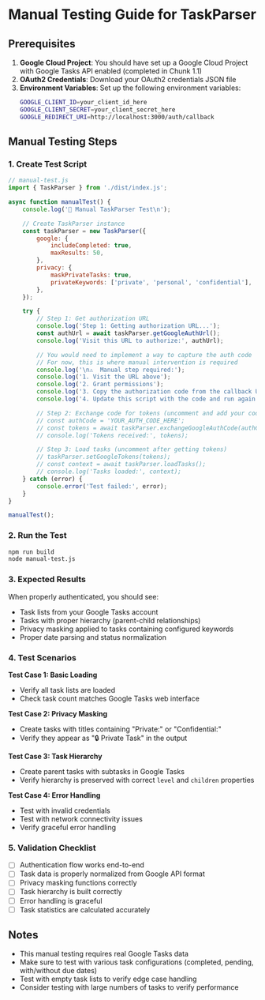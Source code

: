 # Manual Testing Guide for TaskParser

## Prerequisites

1. **Google Cloud Project**: You should have set up a Google Cloud Project with Google Tasks API enabled (completed in Chunk 1.1)
2. **OAuth2 Credentials**: Download your OAuth2 credentials JSON file
3. **Environment Variables**: Set up the following environment variables:
   ```bash
   GOOGLE_CLIENT_ID=your_client_id_here
   GOOGLE_CLIENT_SECRET=your_client_secret_here
   GOOGLE_REDIRECT_URI=http://localhost:3000/auth/callback
   ```

## Manual Testing Steps

### 1. Create Test Script

```javascript
// manual-test.js
import { TaskParser } from './dist/index.js';

async function manualTest() {
	console.log('🧪 Manual TaskParser Test\n');

	// Create TaskParser instance
	const taskParser = new TaskParser({
		google: {
			includeCompleted: true,
			maxResults: 50,
		},
		privacy: {
			maskPrivateTasks: true,
			privateKeywords: ['private', 'personal', 'confidential'],
		},
	});

	try {
		// Step 1: Get authorization URL
		console.log('Step 1: Getting authorization URL...');
		const authUrl = await taskParser.getGoogleAuthUrl();
		console.log('Visit this URL to authorize:', authUrl);

		// You would need to implement a way to capture the auth code
		// For now, this is where manual intervention is required
		console.log('\n⚠️  Manual step required:');
		console.log('1. Visit the URL above');
		console.log('2. Grant permissions');
		console.log('3. Copy the authorization code from the callback URL');
		console.log('4. Update this script with the code and run again');

		// Step 2: Exchange code for tokens (uncomment and add your code)
		// const authCode = 'YOUR_AUTH_CODE_HERE';
		// const tokens = await taskParser.exchangeGoogleAuthCode(authCode);
		// console.log('Tokens received:', tokens);

		// Step 3: Load tasks (uncomment after getting tokens)
		// taskParser.setGoogleTokens(tokens);
		// const context = await taskParser.loadTasks();
		// console.log('Tasks loaded:', context);
	} catch (error) {
		console.error('Test failed:', error);
	}
}

manualTest();
```

### 2. Run the Test

```bash
npm run build
node manual-test.js
```

### 3. Expected Results

When properly authenticated, you should see:

- Task lists from your Google Tasks account
- Tasks with proper hierarchy (parent-child relationships)
- Privacy masking applied to tasks containing configured keywords
- Proper date parsing and status normalization

### 4. Test Scenarios

**Test Case 1: Basic Loading**

- Verify all task lists are loaded
- Check task count matches Google Tasks web interface

**Test Case 2: Privacy Masking**

- Create tasks with titles containing "Private:" or "Confidential:"
- Verify they appear as "🔒 Private Task" in the output

**Test Case 3: Task Hierarchy**

- Create parent tasks with subtasks in Google Tasks
- Verify hierarchy is preserved with correct `level` and `children` properties

**Test Case 4: Error Handling**

- Test with invalid credentials
- Test with network connectivity issues
- Verify graceful error handling

### 5. Validation Checklist

- [ ] Authentication flow works end-to-end
- [ ] Task data is properly normalized from Google API format
- [ ] Privacy masking functions correctly
- [ ] Task hierarchy is built correctly
- [ ] Error handling is graceful
- [ ] Task statistics are calculated accurately

## Notes

- This manual testing requires real Google Tasks data
- Make sure to test with various task configurations (completed, pending, with/without due dates)
- Test with empty task lists to verify edge case handling
- Consider testing with large numbers of tasks to verify performance
